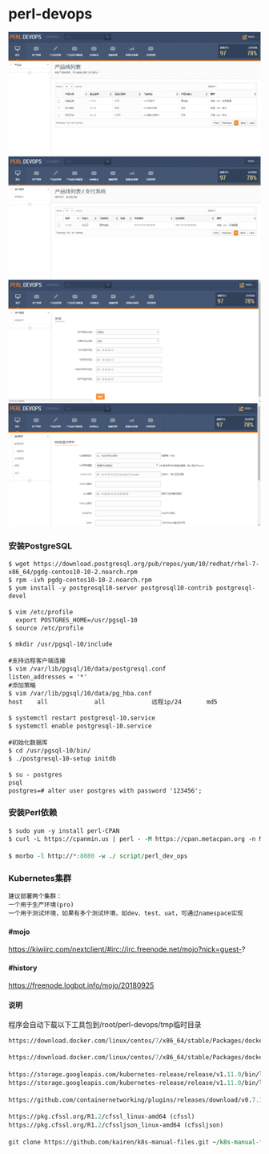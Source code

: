 # perl-devops


![](img/index.png)
![](img/version.png)
![](img/assets.png)
![](img/k8s.png)

### 安装PostgreSQL
```shell
$ wget https://download.postgresql.org/pub/repos/yum/10/redhat/rhel-7-x86_64/pgdg-centos10-10-2.noarch.rpm
$ rpm -ivh pgdg-centos10-10-2.noarch.rpm
$ yum install -y postgresql10-server postgresql10-contrib postgresql-devel

$ vim /etc/profile
  export POSTGRES_HOME=/usr/pgsql-10
$ source /etc/profile

$ mkdir /usr/pgsql-10/include

#支持远程客户端连接
$ vim /var/lib/pgsql/10/data/postgresql.conf
listen_addresses = '*'
#添加策略
$ vim /var/lib/pgsql/10/data/pg_hba.conf
host    all             all             远程ip/24       md5

$ systemctl restart postgresql-10.service
$ systemctl enable postgresql-10.service

#初始化数据库
$ cd /usr/pgsql-10/bin/
$ ./postgresql-10-setup initdb

$ su - postgres
psql
postgres=# alter user postgres with password '123456';
```

### 安装Perl依赖
```perl
$ sudo yum -y install perl-CPAN
$ curl -L https://cpanmin.us | perl - -M https://cpan.metacpan.org -n Mojolicious Mojo::Pg Minion Digest::MD5 Expect Compress::Raw::Zlib

$ morbo -l http://*:8080 -w ./ script/perl_dev_ops
```


### Kubernetes集群
```perl
建议部署两个集群：
一个用于生产环境(pro)
一个用于测试环境，如果有多个测试环境，如dev、test、uat，可通过namespace实现
```

#### #mojo
https://kiwiirc.com/nextclient/#irc://irc.freenode.net/mojo?nick=guest-?
#### #history
https://freenode.logbot.info/mojo/20180925



#### 说明
程序会自动下载以下工具包到/root/perl-devops/tmp临时目录
```perl
https://download.docker.com/linux/centos/7/x86_64/stable/Packages/docker-ce-17.03.3.ce-1.el7.x86_64.rpm (docker-ce.rpm)

https://download.docker.com/linux/centos/7/x86_64/stable/Packages/docker-ce-selinux-17.03.3.ce-1.el7.noarch.rpm (docker-ce-selinux.rpm)  

https://storage.googleapis.com/kubernetes-release/release/v1.11.0/bin/linux/amd64/kubelet
https://storage.googleapis.com/kubernetes-release/release/v1.11.0/bin/linux/amd64/kubectl

https://github.com/containernetworking/plugins/releases/download/v0.7.1/cni-plugins-amd64-v0.7.1.tgz 

https://pkg.cfssl.org/R1.2/cfssl_linux-amd64 (cfssl)
https://pkg.cfssl.org/R1.2/cfssljson_linux-amd64 (cfssljson)

git clone https://github.com/kairen/k8s-manual-files.git ~/k8s-manual-files
```




